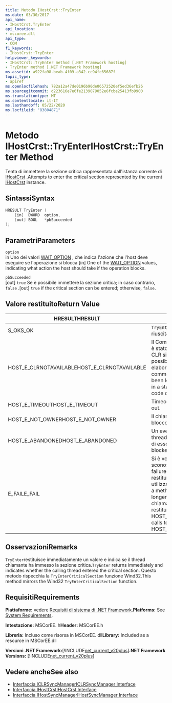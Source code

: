 ```yaml
---
title: Metodo IHostCrst::TryEnter
ms.date: 03/30/2017
api_name:
- IHostCrst.TryEnter
api_location:
- mscoree.dll
api_type:
- COM
f1_keywords:
- IHostCrst::TryEnter
helpviewer_keywords:
- IHostCrst::TryEnter method [.NET Framework hosting]
- TryEnter method [.NET Framework hosting]
ms.assetid: a922fa98-beab-4f09-a342-cc94fc65687f
topic_type:
- apiref
ms.openlocfilehash: 782a12a47de0196b90de06572520ef5ed36efb26
ms.sourcegitcommit: d223616e7e6fe2139079052e6fcbe25413fb9900
ms.translationtype: MT
ms.contentlocale: it-IT
ms.lasthandoff: 05/22/2020
ms.locfileid: "83804871"
---
```

# <a name="ihostcrsttryenter-method"></a><span data-ttu-id="0f1a6-102">Metodo IHostCrst::TryEnter</span><span class="sxs-lookup"><span data-stu-id="0f1a6-102">IHostCrst::TryEnter Method</span></span>
<span data-ttu-id="0f1a6-103">Tenta di immettere la sezione critica rappresentata dall'istanza corrente di [IHostCrst](ihostcrst-interface.md) .</span><span class="sxs-lookup"><span data-stu-id="0f1a6-103">Attempts to enter the critical section represented by the current [IHostCrst](ihostcrst-interface.md) instance.</span></span>  
  
## <a name="syntax"></a><span data-ttu-id="0f1a6-104">Sintassi</span><span class="sxs-lookup"><span data-stu-id="0f1a6-104">Syntax</span></span>  
  
```cpp  
HRESULT TryEnter (  
    [in]  DWORD  option,  
    [out] BOOL   *pbSucceeded  
);  
```  
  
## <a name="parameters"></a><span data-ttu-id="0f1a6-105">Parametri</span><span class="sxs-lookup"><span data-stu-id="0f1a6-105">Parameters</span></span>  
 `option`  
 <span data-ttu-id="0f1a6-106">in Uno dei valori [WAIT_OPTION](wait-option-enumeration.md) , che indica l'azione che l'host deve eseguire se l'operazione si blocca.</span><span class="sxs-lookup"><span data-stu-id="0f1a6-106">[in] One of the [WAIT_OPTION](wait-option-enumeration.md) values, indicating what action the host should take if the operation blocks.</span></span>  
  
 `pbSucceeded`  
 <span data-ttu-id="0f1a6-107">[out] `true` Se è possibile immettere la sezione critica; in caso contrario, `false` .</span><span class="sxs-lookup"><span data-stu-id="0f1a6-107">[out] `true` if the critical section can be entered; otherwise, `false`.</span></span>  
  
## <a name="return-value"></a><span data-ttu-id="0f1a6-108">Valore restituito</span><span class="sxs-lookup"><span data-stu-id="0f1a6-108">Return Value</span></span>  
  
|<span data-ttu-id="0f1a6-109">HRESULT</span><span class="sxs-lookup"><span data-stu-id="0f1a6-109">HRESULT</span></span>|<span data-ttu-id="0f1a6-110">Descrizione</span><span class="sxs-lookup"><span data-stu-id="0f1a6-110">Description</span></span>|  
|-------------|-----------------|  
|<span data-ttu-id="0f1a6-111">S_OK</span><span class="sxs-lookup"><span data-stu-id="0f1a6-111">S_OK</span></span>|<span data-ttu-id="0f1a6-112">`TryEnter`la restituzione è riuscita.</span><span class="sxs-lookup"><span data-stu-id="0f1a6-112">`TryEnter` returned successfully.</span></span>|  
|<span data-ttu-id="0f1a6-113">HOST_E_CLRNOTAVAILABLE</span><span class="sxs-lookup"><span data-stu-id="0f1a6-113">HOST_E_CLRNOTAVAILABLE</span></span>|<span data-ttu-id="0f1a6-114">Il Common Language Runtime (CLR) non è stato caricato in un processo oppure CLR si trova in uno stato in cui non è possibile eseguire codice gestito o elaborare la chiamata correttamente.</span><span class="sxs-lookup"><span data-stu-id="0f1a6-114">The common language runtime (CLR) has not been loaded into a process, or the CLR is in a state in which it cannot run managed code or process the call successfully.</span></span>|  
|<span data-ttu-id="0f1a6-115">HOST_E_TIMEOUT</span><span class="sxs-lookup"><span data-stu-id="0f1a6-115">HOST_E_TIMEOUT</span></span>|<span data-ttu-id="0f1a6-116">Timeout della chiamata.</span><span class="sxs-lookup"><span data-stu-id="0f1a6-116">The call timed out.</span></span>|  
|<span data-ttu-id="0f1a6-117">HOST_E_NOT_OWNER</span><span class="sxs-lookup"><span data-stu-id="0f1a6-117">HOST_E_NOT_OWNER</span></span>|<span data-ttu-id="0f1a6-118">Il chiamante non è il proprietario del blocco.</span><span class="sxs-lookup"><span data-stu-id="0f1a6-118">The caller does not own the lock.</span></span>|  
|<span data-ttu-id="0f1a6-119">HOST_E_ABANDONED</span><span class="sxs-lookup"><span data-stu-id="0f1a6-119">HOST_E_ABANDONED</span></span>|<span data-ttu-id="0f1a6-120">Un evento è stato annullato mentre un thread bloccato o Fiber era in attesa su di esso.</span><span class="sxs-lookup"><span data-stu-id="0f1a6-120">An event was canceled while a blocked thread or fiber was waiting on it.</span></span>|  
|<span data-ttu-id="0f1a6-121">E_FAIL</span><span class="sxs-lookup"><span data-stu-id="0f1a6-121">E_FAIL</span></span>|<span data-ttu-id="0f1a6-122">Si è verificato un errore irreversibile sconosciuto.</span><span class="sxs-lookup"><span data-stu-id="0f1a6-122">An unknown catastrophic failure occurred.</span></span> <span data-ttu-id="0f1a6-123">Quando un metodo restituisce E_FAIL, CLR non è più utilizzabile all'interno del processo.</span><span class="sxs-lookup"><span data-stu-id="0f1a6-123">When a method returns E_FAIL, the CLR is no longer usable within the process.</span></span> <span data-ttu-id="0f1a6-124">Le chiamate successive ai metodi di hosting restituiscono HOST_E_CLRNOTAVAILABLE.</span><span class="sxs-lookup"><span data-stu-id="0f1a6-124">Subsequent calls to hosting methods return HOST_E_CLRNOTAVAILABLE.</span></span>|  
  
## <a name="remarks"></a><span data-ttu-id="0f1a6-125">Osservazioni</span><span class="sxs-lookup"><span data-stu-id="0f1a6-125">Remarks</span></span>  
 <span data-ttu-id="0f1a6-126">`TryEnter`restituisce immediatamente un valore e indica se il thread chiamante ha immesso la sezione critica.</span><span class="sxs-lookup"><span data-stu-id="0f1a6-126">`TryEnter` returns immediately and indicates whether the calling thread entered the critical section.</span></span> <span data-ttu-id="0f1a6-127">Questo metodo rispecchia la `TryEnterCriticalSection` funzione Wind32.</span><span class="sxs-lookup"><span data-stu-id="0f1a6-127">This method mirrors the Wind32 `TryEnterCriticalSection` function.</span></span>  
  
## <a name="requirements"></a><span data-ttu-id="0f1a6-128">Requisiti</span><span class="sxs-lookup"><span data-stu-id="0f1a6-128">Requirements</span></span>  
 <span data-ttu-id="0f1a6-129">**Piattaforme:** vedere [Requisiti di sistema di .NET Framework](../../get-started/system-requirements.md).</span><span class="sxs-lookup"><span data-stu-id="0f1a6-129">**Platforms:** See [System Requirements](../../get-started/system-requirements.md).</span></span>  
  
 <span data-ttu-id="0f1a6-130">**Intestazione:** MSCorEE. h</span><span class="sxs-lookup"><span data-stu-id="0f1a6-130">**Header:** MSCorEE.h</span></span>  
  
 <span data-ttu-id="0f1a6-131">**Libreria:** Incluso come risorsa in MSCorEE. dll</span><span class="sxs-lookup"><span data-stu-id="0f1a6-131">**Library:** Included as a resource in MSCorEE.dll</span></span>  
  
 <span data-ttu-id="0f1a6-132">**Versioni .NET Framework:**[!INCLUDE[net_current_v20plus](../../../../includes/net-current-v20plus-md.md)]</span><span class="sxs-lookup"><span data-stu-id="0f1a6-132">**.NET Framework Versions:** [!INCLUDE[net_current_v20plus](../../../../includes/net-current-v20plus-md.md)]</span></span>  
  
## <a name="see-also"></a><span data-ttu-id="0f1a6-133">Vedere anche</span><span class="sxs-lookup"><span data-stu-id="0f1a6-133">See also</span></span>

- [<span data-ttu-id="0f1a6-134">Interfaccia ICLRSyncManager</span><span class="sxs-lookup"><span data-stu-id="0f1a6-134">ICLRSyncManager Interface</span></span>](iclrsyncmanager-interface.md)
- [<span data-ttu-id="0f1a6-135">Interfaccia IHostCrst</span><span class="sxs-lookup"><span data-stu-id="0f1a6-135">IHostCrst Interface</span></span>](ihostcrst-interface.md)
- [<span data-ttu-id="0f1a6-136">Interfaccia IHostSyncManager</span><span class="sxs-lookup"><span data-stu-id="0f1a6-136">IHostSyncManager Interface</span></span>](ihostsyncmanager-interface.md)
